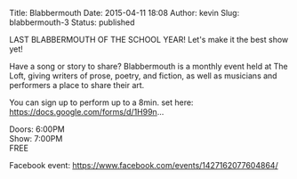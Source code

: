Title: Blabbermouth
Date: 2015-04-11 18:08
Author: kevin
Slug: blabbermouth-3
Status: published

LAST BLABBERMOUTH OF THE SCHOOL YEAR! Let's make it the best show yet!

Have a song or story to share? Blabbermouth is a monthly event held at The Loft, giving writers of prose, poetry, and fiction, as well as musicians and performers a place to share their art.

You can sign up to perform up to a 8min. set here: https://docs.google.com/forms/d/1H99n...

Doors: 6:00PM  
Show: 7:00PM  
FREE

Facebook event: https://www.facebook.com/events/1427162077604864/
